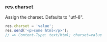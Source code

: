 <h3 id='res.charset'>res.charset</h3>

Assign the charset. Defaults to "utf-8".

~~~js
res.charset = 'value';
res.send('<p>some html</p>');
// => Content-Type: text/html; charset=value
~~~
